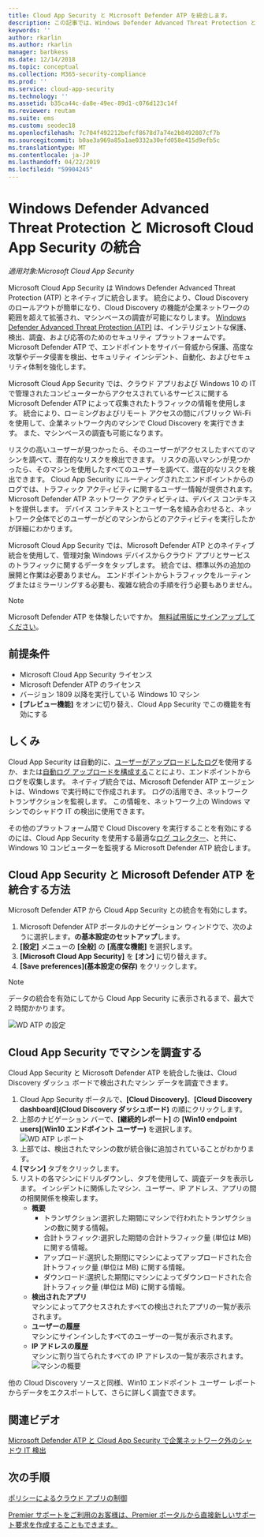 ```yaml
---
title: Cloud App Security と Microsoft Defender ATP を統合します。
description: この記事では、Windows Defender Advanced Threat Protection と Cloud App Security を統合してシャドウ IT とリスク管理の可視性を高める方法について説明します。
keywords: ''
author: rkarlin
ms.author: rkarlin
manager: barbkess
ms.date: 12/14/2018
ms.topic: conceptual
ms.collection: M365-security-compliance
ms.prod: ''
ms.service: cloud-app-security
ms.technology: ''
ms.assetid: b35ca44c-da8e-49ec-89d1-c076d123c14f
ms.reviewer: reutam
ms.suite: ems
ms.custom: seodec18
ms.openlocfilehash: 7c704f492212befcf8678d7a74e2b8492807cf7b
ms.sourcegitcommit: b0ae3a969a85a1ae0332a30efd058e415d9efb5c
ms.translationtype: MT
ms.contentlocale: ja-JP
ms.lasthandoff: 04/22/2019
ms.locfileid: "59904245"
---
```

# <a name="windows-defender-advanced-threat-protection-integration-with-microsoft-cloud-app-security"></a>Windows Defender Advanced Threat Protection と Microsoft Cloud App Security の統合

*適用対象:Microsoft Cloud App Security*

Microsoft Cloud App Security は Windows Defender Advanced Threat Protection (ATP) とネイティブに統合します。 統合により、Cloud Discovery のロールアウトが簡単になり、Cloud Discovery の機能が企業ネットワークの範囲を超えて拡張され、マシンベースの調査が可能になりします。 [Windows Defender Advanced Threat Protection (ATP)](https://docs.microsoft.com/windows/security/threat-protection/windows-defender-atp/windows-defender-advanced-threat-protection) は、インテリジェントな保護、検出、調査、および応答のためのセキュリティ プラットフォームです。 Microsoft Defender ATP で、エンドポイントをサイバー脅威から保護、高度な攻撃やデータ侵害を検出、セキュリティ インシデント、自動化、およびセキュリティ体制を強化します。

Microsoft Cloud App Security では、クラウド アプリおよび Windows 10 の IT で管理されたコンピューターからアクセスされているサービスに関する Microsoft Defender ATP によって収集されたトラフィックの情報を使用します。 統合により、ローミングおよびリモート アクセスの間にパブリック Wi-Fi を使用して、企業ネットワーク内のマシンで Cloud Discovery を実行できます。 また、マシンベースの調査も可能になります。

リスクの高いユーザーが見つかったら、そのユーザーがアクセスしたすべてのマシンを調べて、潜在的なリスクを検出できます。 リスクの高いマシンが見つかったら、そのマシンを使用したすべてのユーザーを調べて、潜在的なリスクを検出できます。 Cloud App Security にルーティングされたエンドポイントからのログでは、トラフィック アクティビティに関するユーザー情報が提供されます。 Microsoft Defender ATP ネットワーク アクティビティは、デバイス コンテキストを提供します。 デバイス コンテキストとユーザー名を組み合わせると、ネットワーク全体でどのユーザーがどのマシンからどのアクティビティを実行したかが詳細にわかります。

Microsoft Cloud App Security では、Microsoft Defender ATP とのネイティブ統合を使用して、管理対象 Windows デバイスからクラウド アプリとサービスのトラフィックに関するデータをタップします。 統合では、標準以外の追加の展開と作業は必要ありません。 エンドポイントからトラフィックをルーティングまたはミラーリングする必要も、複雑な統合の手順を行う必要もありません。

> [!NOTE]
> Microsoft Defender ATP を体験したいですか。 [無料試用版にサインアップしてください](https://www.microsoft.com/WindowsForBusiness/windows-atp?ocid=docs-wdatp-assignaccess-abovefoldlink)。
>


## <a name="prerequisites"></a>前提条件

- Microsoft Cloud App Security ライセンス
- Microsoft Defender ATP のライセンス
- バージョン 1809 以降を実行している Windows 10 マシン
- **[プレビュー機能]** をオンに切り替え、Cloud App Security でこの機能を有効にする

## <a name="how-it-works"></a>しくみ

Cloud App Security は自動的に、[ユーザーがアップロードしたログ](create-snapshot-cloud-discovery-reports.md)を使用するか、または[自動ログ アップロードを構成する](discovery-docker.md)ことにより、エンドポイントからログを収集します。 ネイティブ統合では、Microsoft Defender ATP エージェントは、Windows で実行時にで作成されます。 ログの活用でき、ネットワーク トランザクションを監視します。 この情報を、ネットワーク上の Windows マシンでのシャドウ IT の検出に使用できます。

その他のプラットフォーム間で Cloud Discovery を実行することを有効にするのには、Cloud App Security を使用する最適な[ログ コレクター](discovery-docker.md)、と共に、Windows 10 コンピューターを監視する Microsoft Defender ATP 統合します。

## <a name="how-to-integrate-microsoft-defender-atp-with-cloud-app-security"></a>Cloud App Security と Microsoft Defender ATP を統合する方法

Microsoft Defender ATP から Cloud App Security との統合を有効にします。

1. Microsoft Defender ATP ポータルのナビゲーション ウィンドウで、次のように選択します。**の基本設定のセットアップ**します。
2. **[設定]** メニューの **[全般]** の **[高度な機能]** を選択します。
3. **[Microsoft Cloud App Security]** を **[オン]** に切り替えます。
4. **[Save preferences]\(基本設定の保存\)** をクリックします。

>[!NOTE]
> データの統合を有効にしてから Cloud App Security に表示されるまで、最大で 2 時間かかります。
>

   ![WD ATP の設定](./media/wdatp-settings.png)

## <a name="investigate-machines-in-cloud-app-security"></a>Cloud App Security でマシンを調査する

Cloud App Security と Microsoft Defender ATP を統合した後は、Cloud Discovery ダッシュ ボードで検出されたマシン データを調査できます。

1. Cloud App Security ポータルで、**[Cloud Discovery]**、**[Cloud Discovery dashboard]\(Cloud Discovery ダッシュボード\)** の順にクリックします。
2. 上部のナビゲーション バーで、**[継続的レポート]** の **[Win10 endpoint users]\(Win10 エンドポイント ユーザー\)** を選択します。
  ![WD ATP レポート](./media/win10-dashboard-report.png)
3. 上部では、検出されたマシンの数が統合後に追加されていることがわかります。
4. **[マシン]** タブをクリックします。
5. リストの各マシンにドリルダウンし、タブを使用して、調査データを表示します。 インシデントに関係したマシン、ユーザー、IP アドレス、アプリの間の相関関係を検索します。
   - **概要**
      - トランザクション:選択した期間にマシンで行われたトランザクションの数に関する情報。
      - 合計トラフィック:選択した期間の合計トラフィック量 (単位は MB) に関する情報。
     - アップロード:選択した期間にマシンによってアップロードされた合計トラフィック量 (単位は MB) に関する情報。
     - ダウンロード:選択した期間にマシンによってダウンロードされた合計トラフィック量 (単位は MB) に関する情報。
   - **検出されたアプリ**<br>
  マシンによってアクセスされたすべての検出されたアプリの一覧が表示されます。
   - **ユーザーの履歴**<br>
    マシンにサインインしたすべてのユーザーの一覧が表示されます。
   - **IP アドレスの履歴**<br>
    マシンに割り当てられたすべての IP アドレスの一覧が表示されます。
 ![マシンの概要](./media/machines-overview.png)
 
他の Cloud Discovery ソースと同様、Win10 エンドポイント ユーザー レポートからデータをエクスポートして、さらに詳しく調査できます。 


## <a name="related-videos"></a>関連ビデオ

[Microsoft Defender ATP と Cloud App Security で企業ネットワーク外のシャドウ IT 検出](https://www.youtube.com/watch?v=f8hbvbY1Hnc)  

## <a name="next-steps"></a>次の手順 
[ポリシーによるクラウド アプリの制御](control-cloud-apps-with-policies.md) 

[Premier サポートをご利用のお客様は、Premier ポータルから直接新しいサポート要求を作成することもできます。](https://premier.microsoft.com/)  
  
